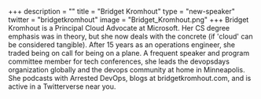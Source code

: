 +++
description = ""
title = "Bridget Kromhout"
type = "new-speaker"
twitter = "bridgetkromhout"
image = "Bridget_Kromhout.png"
+++
Bridget Kromhout is a Principal Cloud Advocate at Microsoft. Her CS degree emphasis was in theory, but she now deals with the concrete (if 'cloud' can be considered tangible). After 15 years as an operations engineer, she traded being on call for being on a plane. A frequent speaker and program committee member for tech conferences, she leads the devopsdays organization globally and the devops community at home in Minneapolis. She podcasts with Arrested DevOps, blogs at bridgetkromhout.com, and is active in a Twitterverse near you.